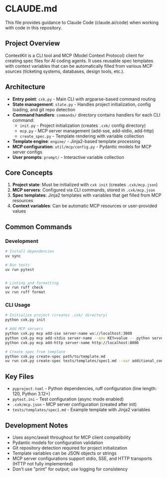 # CLAUDE.md

This file provides guidance to Claude Code (claude.ai/code) when working with code in this repository.

## Project Overview

ContextKit is a CLI tool and MCP (Model Context Protocol) client for creating spec files for AI coding agents. It uses reusable spec templates with context variables that can be automatically filled from various MCP sources (ticketing systems, databases, design tools, etc.).

## Architecture

- **Entry point**: `cxk.py` - Main CLI with argparse-based command routing
- **State management**: `state.py` - Handles project initialization, config loading, and git repo detection
- **Command handlers**: `commands/` directory contains handlers for each CLI command:
  - `init.py` - Project initialization (creates `.cxk/` config directory)
  - `mcp.py` - MCP server management (add-sse, add-stdio, add-http)
  - `create_spec.py` - Template rendering with variable collection
- **Template engine**: `engine/` - Jinja2-based template processing
- **MCP configuration**: `util/mcp/config.py` - Pydantic models for MCP server configs
- **User prompts**: `prompt/` - Interactive variable collection

## Core Concepts

1. **Project state**: Must be initialized with `cxk init` (creates `.cxk/mcp.json`)
2. **MCP servers**: Configured via CLI commands, stored in `.cxk/mcp.json`
3. **Spec templates**: Jinja2 templates with variables that get filled from MCP resources
4. **Context variables**: Can be automatic MCP resources or user-provided values

## Common Commands

### Development
```bash
# Install dependencies
uv sync

# Run tests
uv run pytest


# Linting and formatting
uv run ruff check
uv run ruff format
```

### CLI Usage
```bash
# Initialize project (creates .cxk/ directory)
python cxk.py init

# Add MCP servers
python cxk.py mcp add-sse server-name ws://localhost:3000
python cxk.py mcp add-stdio server-name --env KEY=value -- python server.py
python cxk.py mcp add-http server-name http://localhost:8000

# Create spec from template
python cxk.py create-spec path/to/template.md
uv run cxk.py create-spec tests/templates/spec1.md --var additional_context=aa --var ticket='{"id":1}'
```

## Key Files

- `pyproject.toml` - Python dependencies, ruff configuration (line length: 120, Python 3.12+)
- `pytest.ini` - Test configuration (async mode enabled)
- `.cxk/mcp.json` - MCP server configuration (created after init)
- `tests/templates/spec1.md` - Example template with Jinja2 variables

## Development Notes

- Uses async/await throughout for MCP client compatibility
- Pydantic models for configuration validation
- Git repository detection required for project initialization
- Template variables can be JSON objects or strings
- MCP server configurations support stdio, SSE, and HTTP transports (HTTP not fully implemented)
- Don't use "print" for output; use logging for consistency